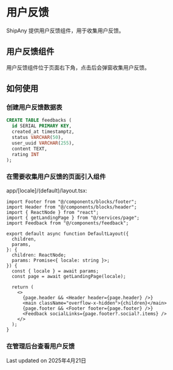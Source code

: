 # 用户反馈

ShipAny 提供用户反馈组件，用于收集用户反馈。

## 用户反馈组件

用户反馈组件位于页面右下角，点击后会弹窗收集用户反馈。

## 如何使用

### 创建用户反馈数据表

```sql
CREATE TABLE feedbacks (
  id SERIAL PRIMARY KEY,
  created_at timestamptz,
  status VARCHAR(50),
  user_uuid VARCHAR(255),
  content TEXT,
  rating INT
);
```

### 在需要收集用户反馈的页面引入组件

app/[locale]/(default)/layout.tsx:
```tsx
import Footer from "@/components/blocks/footer";
import Header from "@/components/blocks/header";
import { ReactNode } from "react";
import { getLandingPage } from "@/services/page";
import Feedback from "@/components/feedback";

export default async function DefaultLayout({
  children,
  params,
}: {
  children: ReactNode;
  params: Promise<{ locale: string }>;
}) {
  const { locale } = await params;
  const page = await getLandingPage(locale);

  return (
    <>
      {page.header && <Header header={page.header} />}
      <main className="overflow-x-hidden">{children}</main>
      {page.footer && <Footer footer={page.footer} />}
      <Feedback socialLinks={page.footer?.social?.items} />
    </>
  );
}
```

### 在管理后台查看用户反馈

Last updated on 2025年4月21日
